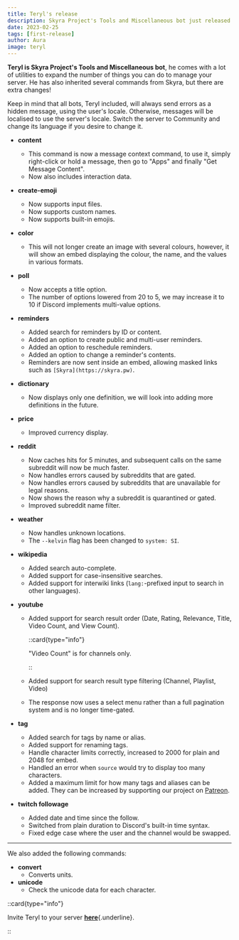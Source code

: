 ```yaml
---
title: Teryl's release
description: Skyra Project's Tools and Miscellaneous bot just released!
date: 2023-02-25
tags: [first-release]
author: Aura
image: teryl
---
```


**Teryl is Skyra Project's Tools and Miscellaneous bot**, he comes with a lot of utilities to expand the number of
things you can do to manage your server. He has also inherited several commands from Skyra, but there are extra changes!

Keep in mind that all bots, Teryl included, will always send errors as a hidden message, using the user's locale.
Otherwise, messages will be localised to use the server's locale. Switch the server to Community and change its language
if you desire to change it.

- **content**
  - This command is now a message context command, to use it, simply right-click or hold a message, then go to "Apps"
    and finally "Get Message Content".
  - Now also includes interaction data.
- **create-emoji**
  - Now supports input files.
  - Now supports custom names.
  - Now supports built-in emojis.
- **color**
  - This will not longer create an image with several colours, however, it will show an embed displaying the colour, the
    name, and the values in various formats.
- **poll**
  - Now accepts a title option.
  - The number of options lowered from 20 to 5, we may increase it to 10 if Discord implements multi-value options.
- **reminders**
  - Added search for reminders by ID or content.
  - Added an option to create public and multi-user reminders.
  - Added an option to reschedule reminders.
  - Added an option to change a reminder's contents.
  - Reminders are now sent inside an embed, allowing masked links such as `[Skyra](https://skyra.pw)`.
- **dictionary**
  - Now displays only one definition, we will look into adding more definitions in the future.
- **price**
  - Improved currency display.
- **reddit**
  - Now caches hits for 5 minutes, and subsequent calls on the same subreddit will now be much faster.
  - Now handles errors caused by subreddits that are gated.
  - Now handles errors caused by subreddits that are unavailable for legal reasons.
  - Now shows the reason why a subreddit is quarantined or gated.
  - Improved subreddit name filter.
- **weather**
  - Now handles unknown locations.
  - The `--kelvin` flag has been changed to `system: SI`.
- **wikipedia**
  - Added search auto-complete.
  - Added support for case-insensitive searches.
  - Added support for interwiki links (`lang:`-prefixed input to search in other languages).
- **youtube**

  - Added support for search result order (Date, Rating, Relevance, Title, Video Count, and View Count).

    ::card{type="info"}

    "Video Count" is for channels only.

    ::

  - Added support for search result type filtering (Channel, Playlist, Video)
  - The response now uses a select menu rather than a full pagination system and is no longer time-gated.

- **tag**
  - Added search for tags by name or alias.
  - Added support for renaming tags.
  - Handle character limits correctly, increased to 2000 for plain and 2048 for embed.
  - Handled an error when `source` would try to display too many characters.
  - Added a maximum limit for how many tags and aliases can be added. They can be increased by supporting our project on
    [Patreon](https://donate.skyra.pw).
- **twitch followage**
  - Added date and time since the follow.
  - Switched from plain duration to Discord's built-in time syntax.
  - Fixed edge case where the user and the channel would be swapped.

---

We also added the following commands:

- **convert**
  - Converts units.
- **unicode**
  - Check the unicode data for each character.

::card{type="info"}

Invite Teryl to your server
[**here**](https://discord.com/api/oauth2/authorize?client_id=948377583626637343&permissions=1074004032&scope=bot%20applications.commands){.underline}.

::

